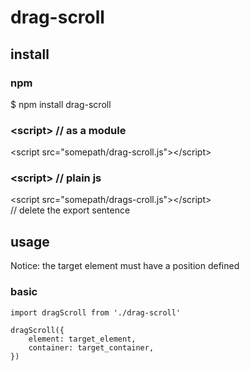 # drag-scroll

## install

### npm
$ npm install drag-scroll

### &lt;script&gt; // as a module

&lt;script src="somepath/drag-scroll.js"&gt;&lt;/script&gt;

### &lt;script&gt; // plain js

&lt;script src="somepath/drags-croll.js"&gt;&lt;/script&gt;  
// delete the export sentence

## usage

Notice: the target element must have a position defined

### basic
    import dragScroll from './drag-scroll'

    dragScroll({
        element: target_element,
        container: target_container,
    })